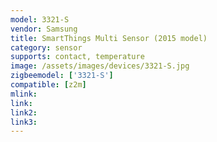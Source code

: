 ```yaml
---
model: 3321-S
vendor: Samsung
title: SmartThings Multi Sensor (2015 model)
category: sensor
supports: contact, temperature
image: /assets/images/devices/3321-S.jpg
zigbeemodel: ['3321-S']
compatible: [z2m]
mlink: 
link: 
link2: 
link3: 
---
```


